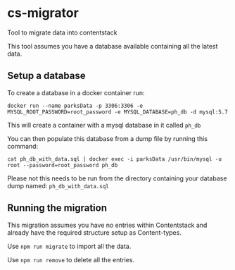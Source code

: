 # cs-migrator
Tool to migrate data into contentstack

This tool assumes you have a database available containing all the latest data.


## Setup a database

To create a database in a docker container run:

```
docker run --name parksData -p 3306:3306 -e MYSQL_ROOT_PASSWORD=root_password -e MYSQL_DATABASE=ph_db -d mysql:5.7
```

This will create a container with a mysql database in it called `ph_db`

You can then populate this database from a dump file by running this command:

```
cat ph_db_with_data.sql | docker exec -i parksData /usr/bin/mysql -u root --password=root_password ph_db
```

Please not this needs to be run from the directory containing your database dump named: `ph_db_with_data.sql`


## Running the migration

This migration assumes you have no entries within Contentstack and already have the required structure setup as Content-types.

Use `npm run migrate` to import all the data.

Use `npm run remove`  to delete all the entries.

